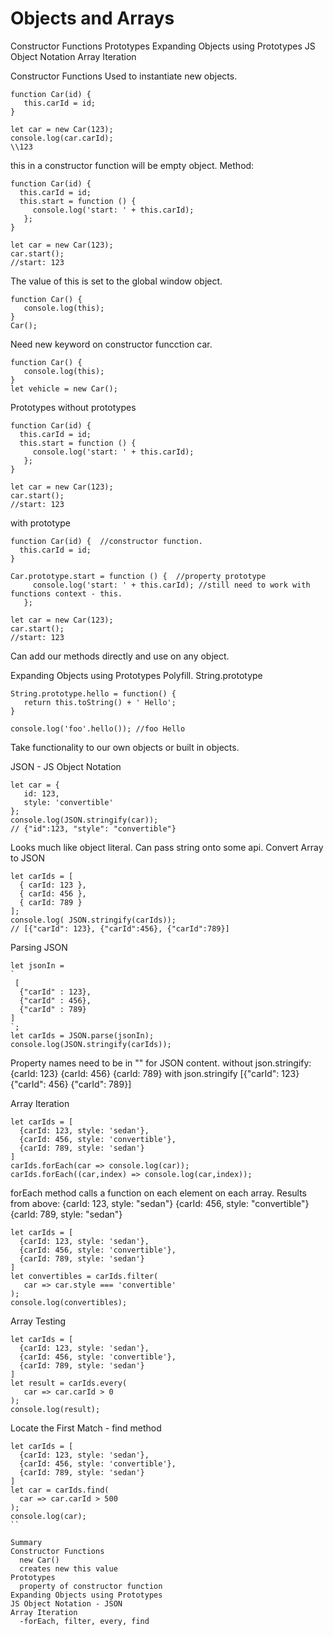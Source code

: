 # Objects and Arrays
Constructor Functions 
Prototypes 
Expanding Objects using Prototypes
JS Object Notation
Array Iteration

Constructor Functions
Used to instantiate new objects.
```
function Car(id) {
   this.carId = id;
}

let car = new Car(123);
console.log(car.carId);
\\123
```
this in a constructor function will be empty object. 
Method:
```
function Car(id) {
  this.carId = id;
  this.start = function () {
     console.log('start: ' + this.carId);
   };
}

let car = new Car(123);
car.start();
//start: 123
```
The value of this is set to the global window object.
```
function Car() {
   console.log(this);
}
Car(); 
```
Need new keyword on constructor funcction car. 
```
function Car() {
   console.log(this);
}
let vehicle = new Car(); 
```

Prototypes
without prototypes
```
function Car(id) {
  this.carId = id;
  this.start = function () {
     console.log('start: ' + this.carId);
   };
}

let car = new Car(123);
car.start();
//start: 123
```
with prototype
```
function Car(id) {  //constructor function. 
  this.carId = id;
}

Car.prototype.start = function () {  //property prototype 
     console.log('start: ' + this.carId); //still need to work with functions context - this. 
   };

let car = new Car(123);
car.start();
//start: 123
```
Can add our methods directly and use on any object. 

Expanding Objects using Prototypes
Polyfill. 
String.prototype
```
String.prototype.hello = function() {
   return this.toString() + ' Hello';
}

console.log('foo'.hello()); //foo Hello
```
Take functionality to our own objects or built in objects.

JSON - JS Object Notation
```
let car = {
   id: 123,
   style: 'convertible'
};
console.log(JSON.stringify(car));
// {"id":123, "style": "convertible"}
```
Looks much like object literal. Can pass string onto some api. 
Convert Array to JSON
```
let carIds = [
  { carId: 123 },
  { carId: 456 },
  { carId: 789 }
];
console.log( JSON.stringify(carIds));
// [{"carId": 123}, {"carId":456}, {"carId":789}]
```
Parsing JSON
```
let jsonIn = 
`
 [
  {"carId" : 123},
  {"carId" : 456},
  {"carId" : 789}
]
`;
let carIds = JSON.parse(jsonIn);
console.log(JSON.stringify(carIds));
```
Property names need to be in "" for JSON content. 
without json.stringify:
{carId: 123}
{carId: 456}
{carId: 789}
with json.stringify
[{"carId": 123}
{"carId": 456}
{"carId": 789}]

Array Iteration
```
let carIds = [
  {carId: 123, style: 'sedan'},
  {carId: 456, style: 'convertible'},
  {carId: 789, style: 'sedan'}
]
carIds.forEach(car => console.log(car));
carIds.forEach((car,index) => console.log(car,index));
```
forEach method calls a function on each element on each array.
Results from above:
 {carId: 123, style: "sedan"}
  {carId: 456, style: "convertible"}
  {carId: 789, style: "sedan"}
```
let carIds = [
  {carId: 123, style: 'sedan'},
  {carId: 456, style: 'convertible'},
  {carId: 789, style: 'sedan'}
]
let convertibles = carIds.filter(
   car => car.style === 'convertible'
);
console.log(convertibles);
```
Array Testing
```
let carIds = [
  {carId: 123, style: 'sedan'},
  {carId: 456, style: 'convertible'},
  {carId: 789, style: 'sedan'}
]
let result = carIds.every(
   car => car.carId > 0
);
console.log(result);
```
Locate the First Match - find method 
```
let carIds = [
  {carId: 123, style: 'sedan'},
  {carId: 456, style: 'convertible'},
  {carId: 789, style: 'sedan'}
]
let car = carIds.find(
  car => car.carId > 500
);
console.log(car);
``

Summary
Constructor Functions 
  new Car()
  creates new this value
Prototypes
  property of constructor function
Expanding Objects using Prototypes
JS Object Notation - JSON 
Array Iteration
  -forEach, filter, every, find



